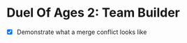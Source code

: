 Duel Of Ages 2: Team Builder
============================
- [x] Demonstrate what a merge conflict looks like